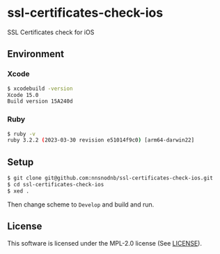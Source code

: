# ssl-certificates-check-ios

SSL Certificates check for iOS

## Environment

### Xcode

```bash
$ xcodebuild -version
Xcode 15.0
Build version 15A240d
```

### Ruby

```bash
$ ruby -v
ruby 3.2.2 (2023-03-30 revision e51014f9c0) [arm64-darwin22]
```

## Setup

```bash
$ git clone git@github.com:nnsnodnb/ssl-certificates-check-ios.git
$ cd ssl-certificates-check-ios
$ xed .
```

Then change scheme to `Develop` and build and run.

## License

This software is licensed under the MPL-2.0 license (See [LICENSE](LICENSE)).
